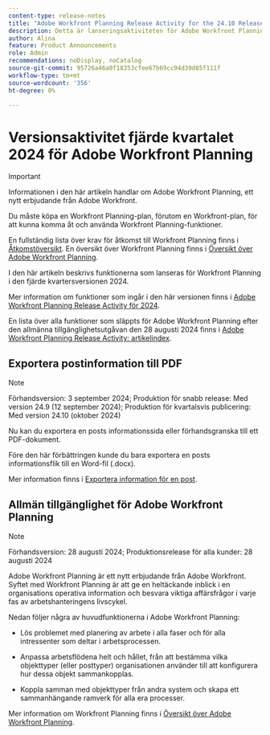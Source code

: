 ```yaml
---
content-type: release-notes
title: "Adobe Workfront Planning Release Activity for the 24.10 Release"
description: Detta är lanseringsaktiviteten för Adobe Workfront Planning-produkten för fjärde kvartalet 2024.
author: Alina
feature: Product Announcements
role: Admin
recommendations: noDisplay, noCatalog
source-git-commit: 95726a46a0f18353cfee67b69cc94d39d85f111f
workflow-type: tm+mt
source-wordcount: '356'
ht-degree: 0%

---
```



# Versionsaktivitet fjärde kvartalet 2024 för Adobe Workfront Planning

<!--remove this important intro after the 25.1 release-->

>[!IMPORTANT]
>
>Informationen i den här artikeln handlar om Adobe Workfront Planning, ett nytt erbjudande från Adobe Workfront.
>
>Du måste köpa en Workfront Planning-plan, förutom en Workfront-plan, för att kunna komma åt och använda Workfront Planning-funktioner.
>
>En fullständig lista över krav för åtkomst till Workfront Planning finns i [Åtkomstöversikt](/help/quicksilver/planning/access/access-overview.md).
>En översikt över Workfront Planning finns i [Översikt över Adobe Workfront Planning](/help/quicksilver/planning/general/planning-overview.md).
>

I den här artikeln beskrivs funktionerna som lanseras för Workfront Planning i den fjärde kvartersversionen 2024.

Mer information om funktioner som ingår i den här versionen finns i [Adobe Workfront Planning Release Activity för 2024](/help/quicksilver/planning/general/release-activity.md).


<!--keep the sentence below for all future quarterly release pages-->
<!--remove the general activity mention after fourth quarter 2024 is released-->

En lista över alla funktioner som släppts för Adobe Workfront Planning efter den allmänna tillgänglighetsutgåvan den 28 augusti 2024 finns i [Adobe Workfront Planning Release Activity: artikelindex](/help/quicksilver/product-announcements/product-releases/planning-release-activity/planning-release-activity-article-index.md).

## Exportera postinformation till PDF

>[!NOTE]
>
>Förhandsversion: 3 september 2024; Produktion för snabb release: Med version 24.9 (12 september 2024); Produktion för kvartalsvis publicering: Med version 24.10 (oktober 2024)

Nu kan du exportera en posts informationssida eller förhandsgranska till ett PDF-dokument.

Före den här förbättringen kunde du bara exportera en posts informationsflik till en Word-fil (.docx).

Mer information finns i [Exportera information för en post](/help/quicksilver/planning/records/export-the-record-page.md).

## Allmän tillgänglighet för Adobe Workfront Planning

>[!NOTE]
>
>Förhandsversion: 28 augusti 2024; Produktionsrelease för alla kunder: 28 augusti 2024

Adobe Workfront Planning är ett nytt erbjudande från Adobe Workfront. Syftet med Workfront Planning är att ge en heltäckande inblick i en organisations operativa information och besvara viktiga affärsfrågor i varje fas av arbetshanteringens livscykel.

Nedan följer några av huvudfunktionerna i Adobe Workfront Planning:

* Lös problemet med planering av arbete i alla faser och för alla intressenter som deltar i arbetsprocessen.

* Anpassa arbetsflödena helt och hållet, från att bestämma vilka objekttyper (eller posttyper) organisationen använder till att konfigurera hur dessa objekt sammankopplas.

* Koppla samman med objekttyper från andra system och skapa ett sammanhängande ramverk för alla era processer.

Mer information om Workfront Planning finns i [Översikt över Adobe Workfront Planning](/help/quicksilver/planning/general/planning-overview.md).

